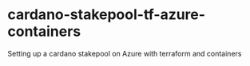 # cardano-stakepool-tf-azure-containers
Setting up a cardano stakepool on Azure with terraform and containers
